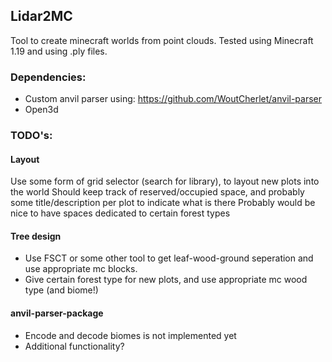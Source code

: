 ## Lidar2MC

Tool to create minecraft worlds from point clouds.
Tested using Minecraft 1.19 and using .ply files.

### Dependencies:
- Custom anvil parser using: https://github.com/WoutCherlet/anvil-parser
- Open3d


### TODO's:
#### Layout
Use some form of grid selector (search for library), to layout new plots into the world
Should keep track of reserved/occupied space, and probably some title/description per plot to indicate what is there
Probably would be nice to have spaces dedicated to certain forest types

#### Tree design

- Use FSCT or some other tool to get leaf-wood-ground seperation and use appropriate mc blocks.
- Give certain forest type for new plots, and use appropriate mc wood type (and biome!)

#### anvil-parser-package
- Encode and decode biomes is not implemented yet
- Additional functionality?